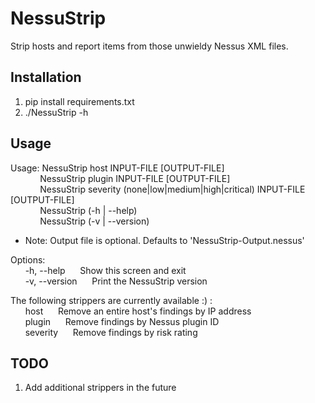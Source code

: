 # NessuStrip

Strip hosts and report items from those unwieldy Nessus XML files.

## Installation

1. pip install requirements.txt
2. ./NessuStrip -h

## Usage

Usage: NessuStrip host <ip> INPUT-FILE [OUTPUT-FILE]  
&nbsp;&nbsp;&nbsp;&nbsp;&nbsp;&nbsp;&nbsp;&nbsp;&nbsp;&nbsp;&nbsp;&nbsp;NessuStrip plugin <id> INPUT-FILE [OUTPUT-FILE]  
&nbsp;&nbsp;&nbsp;&nbsp;&nbsp;&nbsp;&nbsp;&nbsp;&nbsp;&nbsp;&nbsp;&nbsp;NessuStrip severity (none|low|medium|high|critical) INPUT-FILE [OUTPUT-FILE]  
&nbsp;&nbsp;&nbsp;&nbsp;&nbsp;&nbsp;&nbsp;&nbsp;&nbsp;&nbsp;&nbsp;&nbsp;NessuStrip (-h | --help)  
&nbsp;&nbsp;&nbsp;&nbsp;&nbsp;&nbsp;&nbsp;&nbsp;&nbsp;&nbsp;&nbsp;&nbsp;NessuStrip (-v | --version)  
  
* Note: Output file is optional. Defaults to 'NessuStrip-Output.nessus'  
  
Options:  
&nbsp;&nbsp;&nbsp;&nbsp;&nbsp;&nbsp;-h, --help&nbsp;&nbsp;&nbsp;&nbsp;&nbsp;&nbsp;Show this screen and exit  
&nbsp;&nbsp;&nbsp;&nbsp;&nbsp;&nbsp;-v, --version&nbsp;&nbsp;&nbsp;&nbsp;&nbsp;&nbsp;Print the NessuStrip version  

The following strippers are currently available :) :  
&nbsp;&nbsp;&nbsp;&nbsp;&nbsp;&nbsp;host&nbsp;&nbsp;&nbsp;&nbsp;&nbsp;&nbsp;Remove an entire host's findings by IP address  
&nbsp;&nbsp;&nbsp;&nbsp;&nbsp;&nbsp;plugin&nbsp;&nbsp;&nbsp;&nbsp;&nbsp;&nbsp;Remove findings by Nessus plugin ID  
&nbsp;&nbsp;&nbsp;&nbsp;&nbsp;&nbsp;severity&nbsp;&nbsp;&nbsp;&nbsp;&nbsp;&nbsp;Remove findings by risk rating  
  
## TODO
  
1. Add additional strippers in the future
